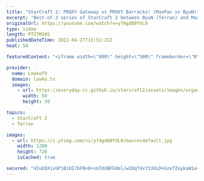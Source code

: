 ```yaml
---
title: "StarCraft 2: PROXY Gateway vs PROXY Barracks! (MaxPax vs ByuN)"
excerpt: "Best-of-3 series of StarCraft 2 between ByuN (Terran) and MaxPax (Protoss). This series starts off very aggressively as both players decide to proxy their first production structures in the middle of the map.  Support my work on Patreon: https://www.patreon.com/lowkotv Become a YouTube member: https://lowko.tv/join"
originalUrl: https://youtube.com/watch?v=y74gdQ8YVL0
type: video
length: PT27M20S
publishedDateTime: 2022-04-27T13:51:25Z
heat: 50

featuredContent: "<iframe width=\"800\" height=\"500\" frameborder=\"0\" src=\"https://www.youtube.com/embed/y74gdQ8YVL0\" allow=\"accelerometer; autoplay; encrypted-media; gyroscope; picture-in-picture\" allowfullscreen></iframe>"

provider:
  name: LowkoTV
  domain: lowko.tv
  images:
    - url: https://everyday-cc.github.io/starcraft2/assets/images/organizations/lowko.tv-50x50.jpg
      width: 50
      height: 50

topics:
  - StarCraft 2
  - Terran

images:
  - url: https://i.ytimg.com/vi/y74gdQ8YVL0/maxresdefault.jpg
    width: 1280
    height: 720
    isCached: true

secured: "4IuEQX1vGP1B1OI7bFNv8+smTdUBFEdml/wI0qf4xY3JULD+GzefZuykaW1avvajdC3MkX5ahf4RZ0DMS2ns8dpnBWLc8I8CCqFaq8b7/RlgEQgSAZQ7uSsdGlNt69R+0/LzhN0ybDesw9qcROweu06M0SbHczXy37fwty+tSMdwoJ+mBAEGTllthV+M1gFRSevo6kp0heIb6J5AwC2Z6nedvAF2u3vzjmekqcDW+JZwsMcNJQcwFpA+vLbZa2GZBzLMFxUil11tq6SVAa7o8+hivvXVxZvFFlR5nOUjNm3DQCaGoGztbUJX4sgs+fdNTMvYqS1fL1zC5CAjch2wqMhtGSTo3bMyovEfSqexu7ewCMWZ1q9hJ0XBaOcZv1/d3mCbIaW4lHEfur7QCYkpbUgYnbHspDuMnOqygtEJSXk=;m6Q0CuawCnuPI2NrZU+neA=="
---
```


